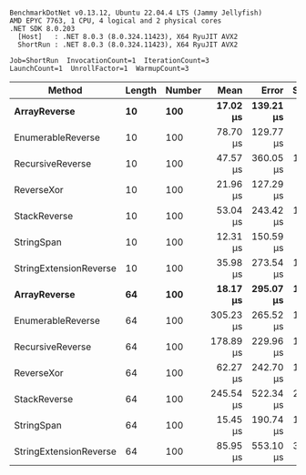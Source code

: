 ```

BenchmarkDotNet v0.13.12, Ubuntu 22.04.4 LTS (Jammy Jellyfish)
AMD EPYC 7763, 1 CPU, 4 logical and 2 physical cores
.NET SDK 8.0.203
  [Host]   : .NET 8.0.3 (8.0.324.11423), X64 RyuJIT AVX2
  ShortRun : .NET 8.0.3 (8.0.324.11423), X64 RyuJIT AVX2

Job=ShortRun  InvocationCount=1  IterationCount=3  
LaunchCount=1  UnrollFactor=1  WarmupCount=3  

```
| Method                 | Length | Number | Mean      | Error     | StdDev    | Median     | Min        | Max       | Allocated |
|----------------------- |------- |------- |----------:|----------:|----------:|-----------:|-----------:|----------:|----------:|
| **ArrayReverse**           | **10**     | **100**    |  **17.02 μs** | **139.21 μs** |  **7.631 μs** |  **15.479 μs** |  **10.269 μs** |  **25.30 μs** |  **10.09 KB** |
| EnumerableReverse      | 10     | 100    |  78.70 μs | 129.77 μs |  7.113 μs |  80.792 μs |  70.773 μs |  84.53 μs |  25.72 KB |
| RecursiveReverse       | 10     | 100    |  47.57 μs | 360.05 μs | 19.736 μs |  37.010 μs |  35.367 μs |  70.34 μs |  56.97 KB |
| ReverseXor             | 10     | 100    |  21.96 μs | 127.29 μs |  6.977 μs |  20.539 μs |  15.800 μs |  29.54 μs |  10.09 KB |
| StackReverse           | 10     | 100    |  53.04 μs | 243.42 μs | 13.343 μs |  45.666 μs |  45.003 μs |  68.44 μs |  31.19 KB |
| StringSpan             | 10     | 100    |  12.31 μs | 150.59 μs |  8.254 μs |   7.554 μs |   7.533 μs |  21.84 μs |   5.41 KB |
| StringExtensionReverse | 10     | 100    |  35.98 μs | 273.54 μs | 14.993 μs |  27.326 μs |  27.326 μs |  53.30 μs |  28.84 KB |
| **ArrayReverse**           | **64**     | **100**    |  **18.17 μs** | **295.07 μs** | **16.174 μs** |   **8.986 μs** |   **8.686 μs** |  **36.85 μs** |  **30.41 KB** |
| EnumerableReverse      | 64     | 100    | 305.23 μs | 265.52 μs | 14.554 μs | 302.298 μs | 292.359 μs | 321.02 μs |  59.31 KB |
| RecursiveReverse       | 64     | 100    | 178.89 μs | 229.96 μs | 12.605 μs | 172.694 μs | 170.579 μs | 193.39 μs | 710.88 KB |
| ReverseXor             | 64     | 100    |  62.27 μs | 242.70 μs | 13.303 μs |  59.531 μs |  50.554 μs |  76.73 μs |  30.41 KB |
| StackReverse           | 64     | 100    | 245.54 μs | 522.34 μs | 28.631 μs | 256.681 μs | 213.009 μs | 266.92 μs |  88.22 KB |
| StringSpan             | 64     | 100    |  15.45 μs | 190.74 μs | 10.455 μs |  11.030 μs |   7.934 μs |  27.39 μs |  15.56 KB |
| StringExtensionReverse | 64     | 100    |  85.95 μs | 553.10 μs | 30.317 μs |  69.620 μs |  67.306 μs | 120.94 μs |  68.69 KB |
